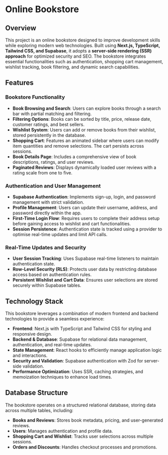# Online Bookstore

## Overview

This project is an online bookstore designed to improve development skills while exploring modern web technologies. Built using **Next.js, TypeScript, Tailwind CSS, and Supabase**, it adopts a **server-side rendering (SSR) approach** for optimized security and SEO. The bookstore integrates essential functionalities such as authentication, shopping cart management, wishlist tracking, book filtering, and dynamic search capabilities.

## Features

### Bookstore Functionality

- **Book Browsing and Search**: Users can explore books through a search bar with partial matching and filtering.
- **Filtering Options**: Books can be sorted by title, price, release date, customer ratings, and best sellers.
- **Wishlist System**: Users can add or remove books from their wishlist, stored persistently in the database.
- **Shopping Cart**: Features an animated sidebar where users can modify item quantities and remove selections. The cart persists across sessions.
- **Book Details Page**: Includes a comprehensive view of book descriptions, ratings, and user reviews.
- **Paginated Reviews**: Displays dynamically loaded user reviews with a rating scale from one to five.

### Authentication and User Management

- **Supabase Authentication**: Implements sign-up, login, and password management with strict validation.
- **Profile Management**: Users can update their username, address, and password directly within the app.
- **First-Time Login Flow**: Requires users to complete their address setup before gaining access to wishlist and cart functionalities.
- **Session Persistence**: Authentication state is tracked using a provider to optimise real-time updates and limit API calls.

### Real-Time Updates and Security

- **User Session Tracking**: Uses Supabase real-time listeners to maintain authentication state.
- **Row-Level Security (RLS)**: Protects user data by restricting database access based on authentication rules.
- **Persistent Wishlist and Cart Data**: Ensures user selections are stored securely within Supabase tables.

## Technology Stack

This bookstore leverages a combination of modern frontend and backend technologies to provide a seamless experience:

- **Frontend**: Next.js with TypeScript and Tailwind CSS for styling and responsive design.
- **Backend & Database**: Supabase for relational data management, authentication, and real-time updates.
- **State Management**: React hooks to efficiently manage application logic and interactions.
- **Security and Validation**: Supabase authentication with Zod for server-side validation.
- **Performance Optimization**: Uses SSR, caching strategies, and memoization techniques to enhance load times.

## Database Structure

The bookstore operates on a structured relational database, storing data across multiple tables, including:

- **Books and Reviews**: Stores book metadata, pricing, and user-generated reviews.
- **Users**: Manages authentication and profile data.
- **Shopping Cart and Wishlist**: Tracks user selections across multiple sessions.
- **Orders and Discounts**: Handles checkout processes and promotions.
